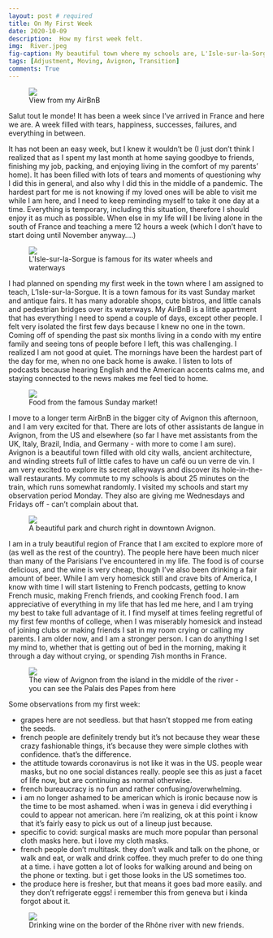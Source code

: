 ```yaml
---
layout: post # required
title: On My First Week
date: 2020-10-09
description:  How my first week felt.
img:  River.jpeg
fig-caption: My beautiful town where my schools are, L'Isle-sur-la-Sorgue
tags: [Adjustment, Moving, Avignon, Transition]
comments: True
---
```

<figure class="post-img right-inline">
  <a href="/assets/img/posts/2020-10-09/View from the AirBnB.jpeg">
    <img src="/assets/img/posts/2020-10-09/View from the AirBnB.jpeg">
  </a>
  <figcaption class="post-right">View from my AirBnB</figcaption>
</figure>

Salut tout le monde! It has been a week since I’ve arrived in France and here we are. A week filled with tears, happiness, successes, failures, and everything in between.


It has not been an easy week, but I knew it wouldn’t be (I just don’t think I realized that as I spent my last month at home saying goodbye to friends, finishing my job, packing, and enjoying living in the comfort of my parents’ home). It has been filled with lots of tears and moments of questioning why I did this in general, and also why I did this in the middle of a pandemic. The hardest part for me is not knowing if my loved ones will be able to visit me while I am here, and I need to keep reminding myself to take it one day at a time. Everything is temporary, including this situation, therefore I should enjoy it as much as possible. When else in my life will I be living alone in the south of France and teaching a mere 12 hours a week (which I don’t have to start doing until November anyway….)  

<figure class="post-img left-inline">
  <a href="/assets/img/posts/2020-10-09/Sunset in L'Isle-sur-la-Sorgue.jpeg">
    <img src="/assets/img/posts/2020-10-09/Sunset in L'Isle-sur-la-Sorgue.jpeg">
  </a>
  <figcaption>L'Isle-sur-la-Sorgue is famous for its water wheels and waterways</figcaption>
</figure>

I had planned on spending my first week in the town where I am assigned to teach, L’Isle-sur-la-Sorgue. It is a town famous for its vast Sunday market and antique fairs. It has many adorable shops, cute bistros, and little canals and pedestrian bridges over its waterways. My AirBnB is a little apartment that has everything I need to spend a couple of days, except other people. I felt very isolated the first few days because I knew no one in the town. Coming off of spending the past six months living in a condo with my entire family and seeing tons of people before I left, this was challenging. I realized I am not good at quiet. The mornings have been the hardest part of the day for me, when no one back home is awake. I listen to lots of podcasts because hearing English and the American accents calms me, and staying connected to the news makes me feel tied to home.  

<figure class="post-img right-inline">
  <a href="/assets/img/posts/2020-10-09/All fresh and local produce.jpeg">
    <img src="/assets/img/posts/2020-10-09/All fresh and local produce.jpeg">
  </a>
  <figcaption>Food from the famous Sunday market!</figcaption>
</figure>


I move to a longer term AirBnB in the bigger city of Avignon this afternoon, and I am very excited for that. There are lots of other assistants de langue in Avignon, from the US and elsewhere (so far I have met assistants from the UK, Italy, Brazil, India, and Germany - with more to come I am sure). Avignon is a beautiful town filled with old city walls, ancient architecture, and winding streets full of little cafes to have un café ou un verre de vin. I am very excited to explore its secret alleyways and discover its hole-in-the-wall restaurants. My commute to my schools is about 25 minutes on the train, which runs somewhat randomly. I visited my schools and start my observation period Monday. They also are giving me Wednesdays and Fridays off - can’t complain about that.  

<figure class="post-img left-inline">
  <a href="/assets/img/posts/2020-10-09/A local park in downtown Avignon.jpeg">
    <img src="/assets/img/posts/2020-10-09/A local park in downtown Avignon.jpeg">
  </a>
  <figcaption>A beautiful park and church right in downtown Avignon.</figcaption>
</figure>

I am in a truly beautiful region of France that I am excited to explore more of (as well as the rest of the country). The people here have been much nicer than many of the Parisians I’ve encountered in my life. The food is of course delicious, and the wine is very cheap, though I’ve also been drinking a fair amount of beer. While I am very homesick still and crave bits of America, I know with time I will start listening to French podcasts, getting to know French music, making French friends, and cooking French food. I am appreciative of everything in my life that has led me here, and I am trying my best to take full advantage of it. I find myself at times feeling regretful of my first few months of college, when I was miserably homesick and instead of joining clubs or making friends I sat in my room crying or calling my parents. I am older now, and I am a stronger person. I can do anything I set my mind to, whether that is getting out of bed in the morning, making it through a day without crying, or spending 7ish months in France.  

<figure class="post-img block">
  <a href="/assets/img/posts/2020-10-09/The view of the pope's palace.jpeg">
    <img src="/assets/img/posts/2020-10-09/The view of the pope's palace.jpeg">
  </a>
  <figcaption>The view of Avignon from the island in the middle of the river - you can see the Palais des Papes from here</figcaption>
</figure>


Some observations from my first week:
- grapes here are not seedless. but that hasn’t stopped me from eating the seeds.
- french people are definitely trendy but it’s not because they wear these crazy fashionable things, it’s because they were simple clothes with confidence. that’s the difference.
- the attitude towards coronavirus is not like it was in the US.  people wear masks, but no one social distances really. people see this as just a facet of life now, but are continuing as normal otherwise.
- french bureaucracy is no fun and rather confusing/overwhelming.
- i am no longer ashamed to be american which is ironic because now is the time to be most ashamed. when i was in geneva i did everything i could to appear not american. here i’m realizing, ok at this point i know that it’s fairly easy to pick us out of a lineup just because.
- specific to covid: surgical masks are much more popular than personal cloth masks here. but i love my cloth masks.
- french people don’t multitask. they don’t walk and talk on the phone, or walk and eat, or walk and drink coffee. they much prefer to do one thing at a time. i have gotten a lot of looks for walking around and being on the phone or texting. but i get those looks in the US sometimes too.
- the produce here is fresher, but that means it goes bad more easily. and they don’t refrigerate eggs! i remember this from geneva but i kinda forgot about it.  

<figure class="post-img block">
  <a href="/assets/img/posts/2020-10-09/Some new friends in Avignon.jpg">
    <img src="/assets/img/posts/2020-10-09/Some new friends in Avignon.jpg">
  </a>
  <figcaption>Drinking wine on the border of the Rhône river with new friends.</figcaption>
</figure>
